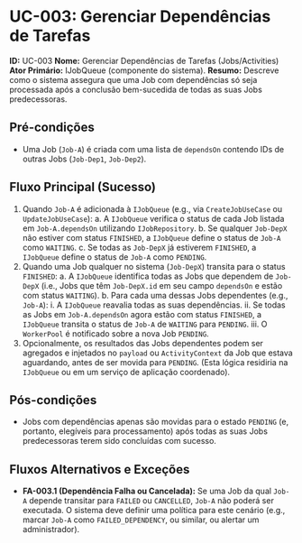 # UC-003: Gerenciar Dependências de Tarefas

**ID:** UC-003
**Nome:** Gerenciar Dependências de Tarefas (Jobs/Activities)
**Ator Primário:** IJobQueue (componente do sistema).
**Resumo:** Descreve como o sistema assegura que uma Job com dependências só seja processada após a conclusão bem-sucedida de todas as suas Jobs predecessoras.

## Pré-condições
- Uma Job (`Job-A`) é criada com uma lista de `dependsOn` contendo IDs de outras Jobs (`Job-Dep1`, `Job-Dep2`).

## Fluxo Principal (Sucesso)
1. Quando `Job-A` é adicionada à `IJobQueue` (e.g., via `CreateJobUseCase` ou `UpdateJobUseCase`):
   a. A `IJobQueue` verifica o status de cada Job listada em `Job-A.dependsOn` utilizando `IJobRepository`.
   b. Se qualquer `Job-DepX` não estiver com status `FINISHED`, a `IJobQueue` define o status de `Job-A` como `WAITING`.
   c. Se todas as `Job-DepX` já estiverem `FINISHED`, a `IJobQueue` define o status de `Job-A` como `PENDING`.
2. Quando uma Job qualquer no sistema (`Job-DepX`) transita para o status `FINISHED`:
   a. A `IJobQueue` identifica todas as Jobs que dependem de `Job-DepX` (i.e., Jobs que têm `Job-DepX.id` em seu campo `dependsOn` e estão com status `WAITING`).
   b. Para cada uma dessas Jobs dependentes (e.g., `Job-A`):
       i. A `IJobQueue` reavalia todas as suas dependências.
       ii. Se todas as Jobs em `Job-A.dependsOn` agora estão com status `FINISHED`, a `IJobQueue` transita o status de `Job-A` de `WAITING` para `PENDING`.
       iii. O `WorkerPool` é notificado sobre a nova Job `PENDING`.
3. Opcionalmente, os resultados das Jobs dependentes podem ser agregados e injetados no `payload` ou `ActivityContext` da Job que estava aguardando, antes de ser movida para `PENDING`. (Esta lógica residiria na `IJobQueue` ou em um serviço de aplicação coordenado).

## Pós-condições
- Jobs com dependências apenas são movidas para o estado `PENDING` (e, portanto, elegíveis para processamento) após todas as suas Jobs predecessoras terem sido concluídas com sucesso.

## Fluxos Alternativos e Exceções
- **FA-003.1 (Dependência Falha ou Cancelada):** Se uma Job da qual `Job-A` depende transitar para `FAILED` ou `CANCELLED`, `Job-A` não poderá ser executada. O sistema deve definir uma política para este cenário (e.g., marcar `Job-A` como `FAILED_DEPENDENCY`, ou similar, ou alertar um administrador).
